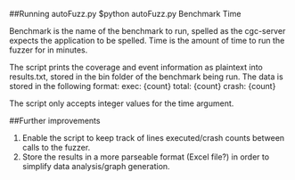##Running autoFuzz.py
$python autoFuzz.py Benchmark Time

Benchmark is the name of the benchmark to run, spelled as the cgc-server expects the application to be spelled. Time is the amount of time to run the fuzzer for in minutes.

The script prints the coverage and event information as plaintext into results.txt, stored in the bin folder of the benchmark being run. The data is stored in the following format:
	exec: {count} total: {count}
	crash: {count}

The script only accepts integer values for the time argument.

##Further improvements
1. Enable the script to keep track of lines executed/crash counts between calls to the fuzzer.
2. Store the results in a more parseable format (Excel file?) in order to simplify data analysis/graph generation.
